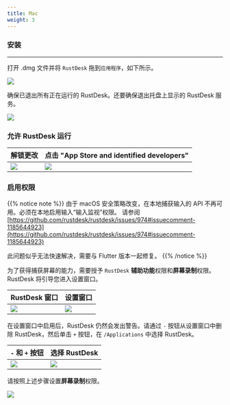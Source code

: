 ```yaml
---
title: Mac 
weight: 3
---
```


### 安装
------

打开 .dmg 文件并将 `RustDesk` 拖到`应用程序`，如下所示。

![](/docs/en/manual/mac/images/dmg.png)

确保已退出所有正在运行的 RustDesk。还要确保退出托盘上显示的 RustDesk 服务。

![](/docs/en/manual/mac/images/tray.png)

### 允许 RustDesk 运行

| 解锁更改 | 点击 "App Store and identified developers"  |
| ---- | ---- |
|![](/docs/en/manual/mac/images/allow2.png)|![](/docs/en/manual/mac/images/allow.png)|

### 启用权限

{{% notice note %}}
由于 macOS 安全策略改变，在本地捕获输入的 API 不再可用。必须在本地启用输入“输入监视”权限。
请参阅
[https://github.com/rustdesk/rustdesk/issues/974#issuecomment-1185644923](https://github.com/rustdesk/rustdesk/issues/974#issuecomment-1185644923)

此问题似乎无法快速解决，需要与 Flutter 版本一起修复。
{{% /notice %}}

为了获得捕获屏幕的能力，需要授予 `RustDesk` **辅助功能**权限和**屏幕录制**权限。 RustDesk 将引导您进入设置窗口。

| RustDesk 窗口 |设置窗口 |
| ---- | ---- |
|![](/docs/en/manual/mac/images/acc.png)|![](/docs/en/manual/mac/images/acc3.png)|

在设置窗口中启用后，RustDesk 仍然会发出警告。请通过 `-` 按钮从设置窗口中删除 RustDesk，然后单击 `+` 按钮，在 `/Applications` 中选择 RustDesk。

| `-` 和 `+` 按钮 |选择 RustDesk |
| ---- | ---- |
|![](/docs/en/manual/mac/images/acc2.png)|![](/docs/en/manual/mac/images/add.png)|

请按照上述步骤设置**屏幕录制**权限。

![](/docs/en/manual/mac/images/screen.png)
